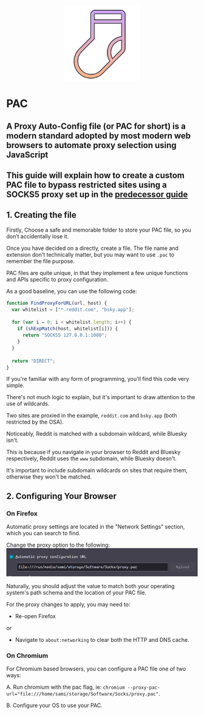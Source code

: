 <p align="center">
  <img src="https://raw.githubusercontent.com/OSA-Socks/.github/refs/heads/main/assets/Logo.png" alt="Logo" width="200"/>
</p>

# PAC

## A Proxy Auto-Config file (or **PAC** for short) is a modern standard adopted by most modern web browsers to automate proxy selection using JavaScript

## This guide will explain how to create a custom PAC file to bypass restricted sites using a SOCKS5 proxy set up in the [predecessor guide](https://github.com/OSA-Socks/Docker)

## 1. Creating the file

Firstly, Choose a safe and memorable folder to store your PAC file, so you don’t accidentally lose it.

Once you have decided on a directly, create a file. The file name and extension don't technically matter, but you may want to use `.pac` to remember the file purpose.

PAC files are quite unique, in that they implement a few unique functions and APIs specific to proxy configuration.

As a good baseline, you can use the following code:

```js
function FindProxyForURL(url, host) {
  var whitelist = ["*.reddit.com", "bsky.app"];

  for (var i = 0; i < whitelist.length; i++) {
    if (shExpMatch(host, whitelist[i])) {
      return "SOCKS5 127.0.0.1:1080";
    }
  }

  return "DIRECT";
}
```

If you're familiar with any form of programming, you'll find this code very simple.

There's not much logic to explain, but it's important to draw attention to the use of wildcards.

Two sites are proxied in the example, `reddit.com` and `bsky.app` (both restricted by the OSA).

Noticeably, Reddit is matched with a subdomain wildcard, while Bluesky isn't.

This is because if you navigate in your browser to Reddit and Bluesky respectively, Reddit uses the `www` subdomain, while Bluesky doesn't.

It's important to include subdomain wildcards on sites that require them, otherwise they won't be matched.

## 2. Configuring Your Browser

### On Firefox

Automatic proxy settings are located in the "Network Settings" section, which you can search to find.

Change the proxy option to the following:
![Two UI elements are shown, a checked checkbox saying "Automatic proxy configuration URL" and a file input displaying a file:// path to a PAC file](proxy.png)

Naturally, you should adjust the value to match both your operating system's path schema and the location of your PAC file.

For the proxy changes to apply, you may need to:

- Re-open Firefox

or

- Navigate to `about:networking` to clear both the HTTP and DNS cache.

### On Chromium

For Chromium based browsers, you can configure a PAC file one of two ways:

A. Run chromium with the pac flag, ie: `chromium --proxy-pac-url="file:///home/sami/storage/Software/Socks/proxy.pac"`.

B. Configure your OS to use your PAC.
